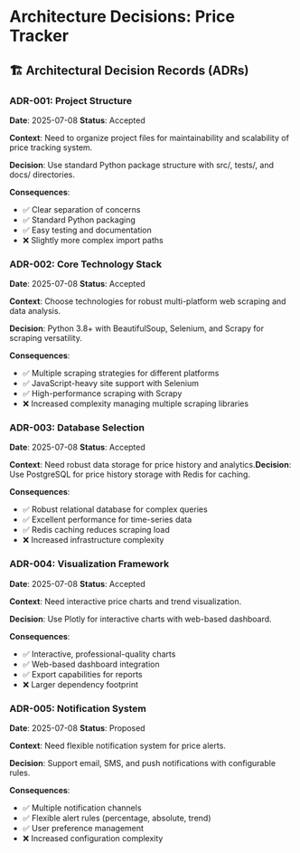 # Architecture Decisions: Price Tracker

## 🏗️ Architectural Decision Records (ADRs)

### ADR-001: Project Structure
**Date**: 2025-07-08
**Status**: Accepted

**Context**: Need to organize project files for maintainability and scalability of price tracking system.

**Decision**: Use standard Python package structure with src/, tests/, and docs/ directories.

**Consequences**:
- ✅ Clear separation of concerns
- ✅ Standard Python packaging
- ✅ Easy testing and documentation
- ❌ Slightly more complex import paths

### ADR-002: Core Technology Stack
**Date**: 2025-07-08
**Status**: Accepted

**Context**: Choose technologies for robust multi-platform web scraping and data analysis.

**Decision**: Python 3.8+ with BeautifulSoup, Selenium, and Scrapy for scraping versatility.

**Consequences**:
- ✅ Multiple scraping strategies for different platforms
- ✅ JavaScript-heavy site support with Selenium
- ✅ High-performance scraping with Scrapy
- ❌ Increased complexity managing multiple scraping libraries

### ADR-003: Database Selection
**Date**: 2025-07-08
**Status**: Accepted

**Context**: Need robust data storage for price history and analytics.**Decision**: Use PostgreSQL for price history storage with Redis for caching.

**Consequences**:
- ✅ Robust relational database for complex queries
- ✅ Excellent performance for time-series data
- ✅ Redis caching reduces scraping load
- ❌ Increased infrastructure complexity

### ADR-004: Visualization Framework
**Date**: 2025-07-08
**Status**: Accepted

**Context**: Need interactive price charts and trend visualization.

**Decision**: Use Plotly for interactive charts with web-based dashboard.

**Consequences**:
- ✅ Interactive, professional-quality charts
- ✅ Web-based dashboard integration
- ✅ Export capabilities for reports
- ❌ Larger dependency footprint

### ADR-005: Notification System
**Date**: 2025-07-08
**Status**: Proposed

**Context**: Need flexible notification system for price alerts.

**Decision**: Support email, SMS, and push notifications with configurable rules.

**Consequences**:
- ✅ Multiple notification channels
- ✅ Flexible alert rules (percentage, absolute, trend)
- ✅ User preference management
- ❌ Increased configuration complexity